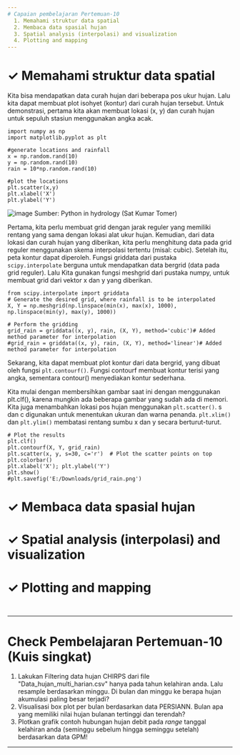 ```yaml
---
# Capaian pembelajaran Pertemuan-10
  1. Memahami struktur data spatial
  2. Membaca data spasial hujan
  3. Spatial analysis (interpolasi) and visualization 
  4. Plotting and mapping
---
```


<h1>&#x2713; Memahami struktur data spatial </h1>
Kita bisa mendapatkan data curah hujan dari beberapa pos ukur hujan. Lalu kita dapat membuat plot isohyet (kontur) dari curah hujan tersebut. 
Untuk demonstrasi, pertama kita akan membuat lokasi (x, y) dan curah hujan untuk sepuluh stasiun menggunakan angka acak.

```{python}
import numpy as np
import matplotlib.pyplot as plt

#generate locations and rainfall
x = np.random.rand(10)
y = np.random.rand(10)
rain = 10*np.random.rand(10)

#plot the locations
plt.scatter(x,y)
plt.xlabel('X')
plt.ylabel('Y')
```
![image](https://github.com/vempi/course-python-programming/assets/34568583/9c15d6be-16bf-4f0b-8baa-a8d4808b76c0)
Sumber: Python in hydrology (Sat Kumar Tomer)

Pertama, kita perlu membuat grid dengan jarak reguler yang memiliki rentang yang sama dengan lokasi alat ukur hujan. 
Kemudian, dari data lokasi dan curah hujan yang diberikan, kita perlu menghitung data pada grid reguler menggunakan skema interpolasi tertentu (misal: cubic). 
Setelah itu, peta kontur dapat diperoleh. Fungsi griddata dari pustaka `scipy.interpolate` berguna untuk mendapatkan data bergrid (data pada grid reguler). 
Lalu Kita gunakan fungsi meshgrid dari pustaka numpy, untuk membuat grid dari vektor x dan y yang diberikan.

```{python}
from scipy.interpolate import griddata
# Generate the desired grid, where rainfall is to be interpolated
X, Y = np.meshgrid(np.linspace(min(x), max(x), 1000), np.linspace(min(y), max(y), 1000))

# Perform the gridding
grid_rain = griddata((x, y), rain, (X, Y), method='cubic')# Added method parameter for interpolation
#grid_rain = griddata((x, y), rain, (X, Y), method='linear')# Added method parameter for interpolation

```
Sekarang, kita dapat membuat plot kontur dari data bergrid, yang dibuat oleh fungsi `plt.contourf()`. 
Fungsi contourf membuat kontur terisi yang angka, sementara contour() menyediakan kontur sederhana. 

Kita mulai dengan membersihkan gambar saat ini dengan menggunakan plt.clf(), karena mungkin ada beberapa gambar yang sudah ada di memori.
Kita juga menambahkan lokasi pos  hujan menggunakan `plt.scatter()`. s dan c digunakan untuk menentukan ukuran dan warna penanda. 
`plt.xlim()` dan `plt.ylim()` membatasi rentang sumbu x dan y secara berturut-turut.

```{python}
# Plot the results
plt.clf()
plt.contourf(X, Y, grid_rain)
plt.scatter(x, y, s=30, c='r')  # Plot the scatter points on top
plt.colorbar()
plt.xlabel('X'); plt.ylabel('Y')
plt.show()
#plt.savefig('E:/Downloads/grid_rain.png')
```

<h1>&#x2713; Membaca data spasial hujan </h1>

<h1>&#x2713; Spatial analysis (interpolasi) and visualization  </h1>

<h1>&#10003; Plotting and mapping </h1>

```{python}


```

---
# Check Pembelajaran Pertemuan-10 (Kuis singkat)
  1. Lakukan Filtering data hujan CHIRPS dari file "Data_hujan_multi_harian.csv" hanya pada tahun kelahiran anda. Lalu resample berdasarkan minggu. Di bulan dan minggu ke berapa hujan akumulasi paling besar terjadi?
  2. Visualisasi box plot per bulan berdasarkan data PERSIANN. Bulan apa yang memiliki nilai hujan bulanan tertinggi dan terendah?
  3. Plotkan grafik contoh hubungan hujan debit pada _range_ tanggal kelahiran anda (seminggu sebelum hingga seminggu setelah) berdasarkan data GPM!  
---

